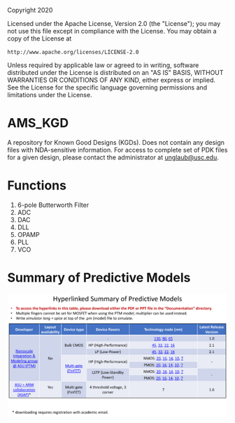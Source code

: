 Copyright 2020

Licensed under the Apache License, Version 2.0 (the "License");
you may not use this file except in compliance with the License.
You may obtain a copy of the License at

    http://www.apache.org/licenses/LICENSE-2.0

Unless required by applicable law or agreed to in writing, software
distributed under the License is distributed on an "AS IS" BASIS,
WITHOUT WARRANTIES OR CONDITIONS OF ANY KIND, either express or implied.
See the License for the specific language governing permissions and
limitations under the License.

# AMS_KGD
A repository for Known Good Designs (KGDs). Does not contain any design files with NDA-sensitive information. For access to complete set of PDK files for a given design, please contact the administrator at unglaub@usc.edu.

# Functions
1. 6-pole Butterworth Filter
2. ADC
3. DAC
4. DLL
5. OPAMP
6. PLL
7. VCO

# Summary of Predictive Models
<img src="Documentation/images/Summary_of_predictive_models.png">
